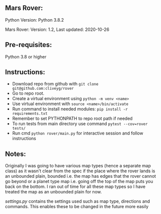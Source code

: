Mars Rover:
----------

Python Version: Python 3.8.2

Mars Rover: Version: 1.2, Last updated: 2020-10-26

## Pre-requisites:

Python 3.8 or higher

## Instructions:

* Download repo from github with `git clone git@github.com:cliveyg/rover`
* Go to repo root.
* Create a virtual environment using `python -m venv <name>`
* Use virtual environment with `source <name>/bin/activate`
* Run command to install needed modules: `pip install -r requirements.txt`
* Remember to set PYTHONPATH to repo root path if needed
* To run tests from main directory use command `pytest --cov=rover tests/`
* Run cmd `python rover/main.py` for interactive session and follow instructions

## Notes:

Originally I was going to have various map types (hence a separate map class) as it 
wasn't clear from the spec if the place where the rover lands is an unbounded plain,
bounded i.e. the map has edges that the rover cannot go beyond or a planet type map 
i.e. going off the top of the map puts you back on the bottom. 
I ran out of time for all these map types so I have treated the map as an unbounded
plain for now.  

*settings.py* contains the settings used such as map type, directions and commands.
This enables these to be changed in the future more easily

